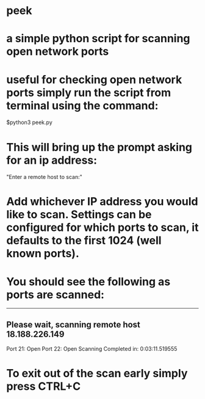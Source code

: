 # peek
# a simple python script for scanning open network ports

# useful for checking open network ports simply run the script from terminal using the command: 
$python3 peek.py

# This will bring up the prompt asking for an ip address:
"Enter a remote host to scan:" 

# Add whichever IP address you would like to scan.  Settings can be configured for which ports to scan, it defaults to the first 1024 (well known ports).
# You should see the following as ports are scanned:

------------------------------------------------------------
Please wait, scanning remote host 18.188.226.149
------------------------------------------------------------
Port 21: 	 Open
Port 22: 	 Open
Scanning Completed in:  0:03:11.519555

# To exit out of the scan early simply press CTRL+C
